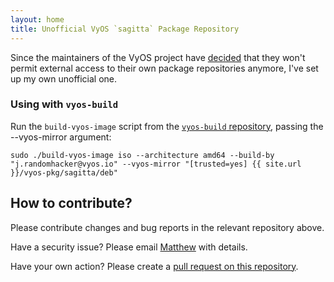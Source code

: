 ```yaml
---
layout: home
title: Unofficial VyOS `sagitta` Package Repository
---
```

Since the maintainers of the VyOS project have [decided](https://blog.vyos.io/community-contributors-userbase-and-lts-builds) that they won't permit external access to their own package repositories anymore, I've set up my own unofficial one.

### Using with `vyos-build`

Run the `build-vyos-image` script from the [`vyos-build` repository](https://github.com/vyos/vyos-build/blob/sagitta), passing the --vyos-mirror argument:

```
sudo ./build-vyos-image iso --architecture amd64 --build-by "j.randomhacker@vyos.io" --vyos-mirror "[trusted=yes] {{ site.url }}/vyos-pkg/sagitta/deb"
```

## How to contribute?

Please contribute changes and bug reports in the relevant repository above.

Have a security issue? Please email [Matthew](mailto:matthew@kobayashi.au) with details.

Have your own action? Please create a [pull request on this repository](https://mattkobayashi.github.io/vyos-pkg.github.io/pulls).
